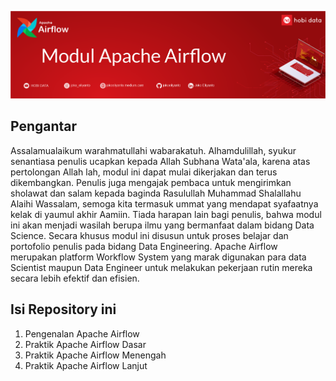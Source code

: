 ![](https://github.com/jokoeliyanto/apache-airflow/blob/main/image/header%20modul.png)

## Pengantar
Assalamualaikum warahmatullahi wabarakatuh.
Alhamdulillah, syukur senantiasa penulis ucapkan kepada Allah Subhana Wata'ala, karena atas pertolongan Allah lah, modul ini dapat mulai dikerjakan dan terus dikembangkan. Penulis juga mengajak pembaca untuk mengirimkan sholawat dan salam kepada baginda Rasulullah Muhammad Shalallahu Alaihi Wassalam, semoga kita termasuk ummat yang mendapat syafaatnya kelak di yaumul akhir Aamiin. Tiada harapan lain bagi penulis, bahwa modul ini akan menjadi wasilah berupa ilmu yang bermanfaat dalam bidang Data Science. Secara khusus modul ini disusun untuk proses belajar dan portofolio penulis pada bidang Data Engineering. Apache Airflow merupakan platform Workflow System yang marak digunakan para data Scientist maupun Data Engineer untuk melakukan pekerjaan rutin mereka secara lebih efektif dan efisien.

## Isi Repository ini

1. Pengenalan Apache Airflow
2. Praktik Apache Airflow Dasar
3. Praktik Apache Airflow Menengah
4. Praktik Apache Airflow Lanjut
